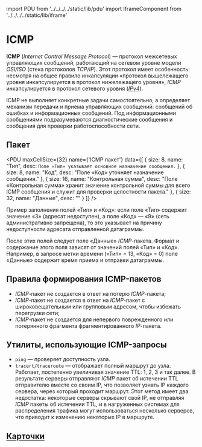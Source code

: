 import PDU from '../../../../static/lib/pdu'
import IframeComponent from '../../../../static/lib/iframe'

# ICMP

**ICMP** (*Internet Control Message Protocol*) — протокол межсетевых управляющих сообщений, работающий на сетевом уровне модели *OSI/ISO* (стека протоколов *TCP/IP*). Этот протокол имеет особенность: несмотря на общее правило инкапсуляции «протокол вышележащего уровня инкапсулируется в протокол нижележащего уровня», *ICMP* инкапсулируется в протокол сетевого уровня ([*IPv4*](./ip.md)).

ICMP не выполняет конкретные задачи самостоятельно, а определяет механизм передачи и приема управляющих сообщений: сообщений об ошибках и информационных сообщений. Под информационными сообщениями подразумеваются диагностические сообщения и сообщения для проверки работоспособности сети.

## Пакет

<PDU maxCellSize={32} name={'ICMP пакет'} data={[
    { 
        size: 8, 
        name: "Тип", 
        desc: `Поле «Тип» указывает основное назначение сообщения.` 
    },
    { 
        size: 8, 
        name: "Код", 
        desc: "Поле «Код» уточняет назначение сообщения." 
    },
    { 
        size: 16, 
        name: "Контрольная сумма", 
        desc: "Поле «Контрольная сумма» хранит значение контрольной суммы для всего ICMP сообщения и служит для проверки целостности пакета." 
    },
    { 
        size: 32, 
        name: "Данные", 
        desc: "" 
    }
]} />

Пример заполнения полей «Тип» и «Код»: если поле «Тип» содержит значение «3» (адресат недоступен), а поле «Код» — «9» (сеть административно запрещена), то это указывает на причину недоступности адресата отправленной датаграммы.

После этих полей следует поле «Данные» *ICMP*-пакета. Формат и содержание этого поля зависят от значений полей «Тип» и «Код». Например, в запросе метки времени («Тип» = 13, «Код» = 0) поле «Данные» содержит время приема и отправки датаграммы.

## Правила формирования ICMP-пакетов

- *ICMP*-пакет не создается в ответ на потерю *ICMP*-пакета;
- *ICMP*-пакет не создается в ответ на *ICMP*-пакет с широковещательным или групповым адресом, чтобы избежать перегрузки сети;
- *ICMP*-пакет не создается для непервого поврежденного или потерянного фрагмента фрагментированного *IP*-пакета.

## Утилиты, использующие ICMP-запросы

- `ping` — проверяет доступность узла.
- `tracert/traceroute` — отображает полный маршрут до узла. Работает, постепенно увеличивая значение TTL: 1, 2, 3 и так далее. В результате серверы отправляют *ICMP* пакет об истечении TTL отправителю вместе со своим IP, что позволяет узнать IP каждого сервера, через который проходит маршрут. Этот метод имеет два недостатка: некоторые серверы скрывают свой IP, не отправляя *ICMP* пакеты об истечении TTL, и в нагруженных системах для распределения трафика могут использоваться несколько серверов, что приводит к изменению некоторых IP в маршруте.

## [Карточки](https://quenti.io/_iuDi55ox1v)
<IframeComponent link="https://quenti.io/_iuDi55ox1v"/>
